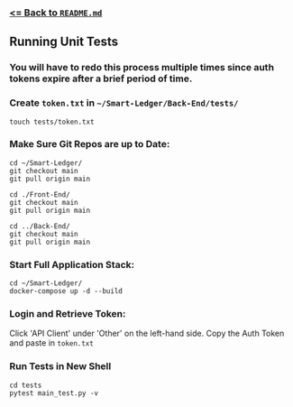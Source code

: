 ### [<= Back to `README.md`](./README.md)
## Running Unit Tests
### **You will have to redo this process multiple times since auth tokens expire after a brief period of time.**
### Create `token.txt` in `~/Smart-Ledger/Back-End/tests/`
```shell
touch tests/token.txt
```

### Make Sure Git Repos are up to Date:
```shell
cd ~/Smart-Ledger/
git checkout main
git pull origin main

cd ./Front-End/
git checkout main
git pull origin main

cd ../Back-End/
git checkout main
git pull origin main
```

### Start Full Application Stack:
```shell
cd ~/Smart-Ledger/
docker-compose up -d --build
```
### Login and Retrieve Token:
Click 'API Client' under 'Other' on the left-hand side.
Copy the Auth Token and paste in `token.txt`

### Run Tests in New Shell
```shell
cd tests
pytest main_test.py -v
```